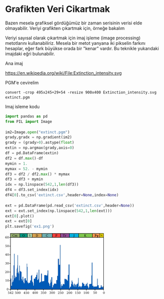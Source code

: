 # Grafikten Veri Cikartmak

Bazen mesela grafiksel gördüğümüz bir zaman serisinin verisi elde
olmayabilir. Veriyi grafikten çıkartmak için, örneğe bakalım

Veriyi sayısal olarak çıkartmak için imaj işleme (image processing)
metotlarını kullanabiliriz. Mesela bir metot yanyana iki pikselin
farkını hesaplar, eğer fark büyükse orada bir "kenar" vardır. Bu
teknikle yukarıdaki imajdaki eğri bulunabilir.

Ana imaj

https://en.wikipedia.org/wiki/File:Extinction_intensity.svg

PGM'e cevirelim

```
convert -crop 495x245+29+54 -resize 900x400 Extinction_intensity.svg  extinct.pgm
```

Imaj isleme kodu

```python
import pandas as pd
from PIL import Image

im2=Image.open("extinct.pgm")
grady,gradx = np.gradient(im2)
grady = (grady>0).astype(float)
extin = np.argmax(grady,axis=0)
df = pd.DataFrame(extin)
df2 = df.max()-df
mymin = 1.
mymax = 52. - mymin
df3 = df2 / df2.max() * mymax
df3 = df3 + mymin
idx = np.linspace(542,1,len(df3))
df4 = df3.set_index(idx)
df4[0].to_csv('extinct.csv',header=None,index=None)

ext = pd.DataFrame(pd.read_csv('extinct.csv',header=None))
ext = ext.set_index(np.linspace(542,1,len(ext)))
ext[0].plot()
ext = ext[0]
plt.savefig('ex1.png')
```

![](320px-Extinction_intensity.svg.png)




